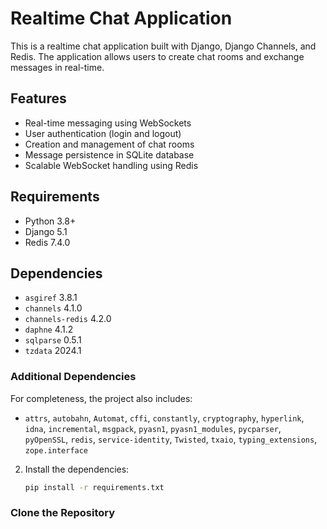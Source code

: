 # Realtime Chat Application

This is a realtime chat application built with Django, Django Channels, and Redis. The application allows users to create chat rooms and exchange messages in real-time.

## Features

- Real-time messaging using WebSockets
- User authentication (login and logout)
- Creation and management of chat rooms
- Message persistence in SQLite database
- Scalable WebSocket handling using Redis

## Requirements

- Python 3.8+
- Django 5.1
- Redis 7.4.0

## Dependencies

- `asgiref` 3.8.1
- `channels` 4.1.0
- `channels-redis` 4.2.0
- `daphne` 4.1.2
- `sqlparse` 0.5.1
- `tzdata` 2024.1
### Additional Dependencies

For completeness, the project also includes:
- `attrs`, `autobahn`, `Automat`, `cffi`, `constantly`, `cryptography`, `hyperlink`, `idna`, `incremental`, `msgpack`, `pyasn1`, `pyasn1_modules`, `pycparser`, `pyOpenSSL`, `redis`, `service-identity`, `Twisted`, `txaio`, `typing_extensions`, `zope.interface`

2. Install the dependencies:

    ```bash
    pip install -r requirements.txt

### Clone the Repository

```bash

